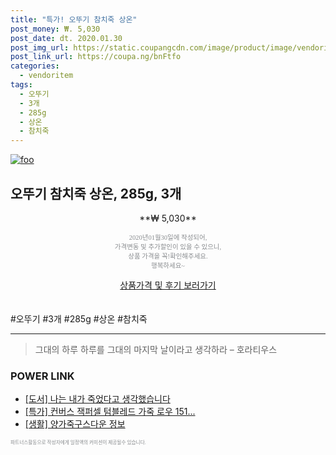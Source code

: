 ```yaml
--- 
title: "특가! 오뚜기 참치죽 상온" 
post_money: ₩. 5,030 
post_date: dt. 2020.01.30 
post_img_url: https://static.coupangcdn.com/image/product/image/vendoritem/2019/04/18/3025281045/c055da1b-d9ad-42ba-857e-8369a763f7e3.jpg 
post_link_url: https://coupa.ng/bnFtfo 
categories: 
  - vendoritem 
tags: 
  - 오뚜기 
  - 3개 
  - 285g 
  - 상온 
  - 참치죽 
--- 
```

[![foo](https://static.coupangcdn.com/image/product/image/vendoritem/2019/04/18/3025281045/c055da1b-d9ad-42ba-857e-8369a763f7e3.jpg)](https://coupa.ng/bnFtfo) 

## 오뚜기 참치죽 상온, 285g, 3개 
<p style="text-align: center;">**₩ 5,030**</p> 
<p style="text-align: center;"><span style="color: #898c8f; font-family: Georgia,Times,serif; font-size: 0.75em;">2020년01월30일에 작성되어, <br>가격변동 및 추가할인이 있을 수 있으니,<br> 상품 가격을 꼭!확인해주세요.<br>행복하세요~</span> 
</p>	 
<div markdown="0" style="text-align: center;"><a href="https://coupa.ng/bnFtfo" class="btn btn--success">상품가격 및 후기 보러가기</a></div> 
<br><br> 
  #오뚜기 #3개 #285g #상온 #참치죽 
<hr> 

> 그대의 하루 하루를 그대의 마지막 날이라고 생각하라 – 호라티우스 


### POWER LINK

* <a href="https://blog.naver.com/santokki14/221780344768" target="_blank">[도서] 나는 내가 죽었다고 생각했습니다</a>
* <a href="https://blog.naver.com/sakai111/221788343489" target="_blank">[특가] 컨버스 잭퍼셀 텀블레드 가죽 로우 151...</a>
* <a href="https://blog.naver.com/santokki14/221769631571" target="_blank"> [생활] 양가죽구스다운 정보 </a>

<span style="color: #898c8f; font-family: Georgia,Times,serif; font-size: 0.55em;">파트너스활동으로 작성자에게 일정액의 커미션이 제공될수 있습니다.</span> 
